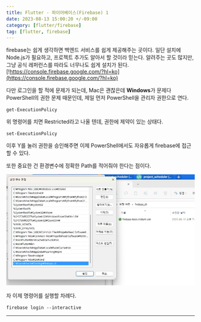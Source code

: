 ```yaml
---
title: Flutter - 파이어베이스(Firebase) 1
date: 2023-08-13 15:00:20 +/-09:00
category: [flutter/firebase]
tag: [flutter, firebase]
---
```


firebase는 쉽게 생각하면 백엔드 서비스를 쉽게 제공해주는 곳이다.
일단 설치에 Node.js가 필요하고, 프로젝트 추가도 알아서 할 것이라 믿는다. 알려주는 곳도 많지만, 그냥 공식 레퍼런스를 따라도 너무나도 쉽게 설치가 된다.
[!https://console.firebase.google.com/?hl=ko](https://console.firebase.google.com/?hl=ko)

다만 로그인을 할 적에 문제가 되는데, Mac은 괜찮은데 **Windows**가 문제다
PowerShell의 권한 문제 때문인데, 제일 먼저 PowerShell을 관리자 권한으로 연다.

```terminal
get-ExecutionPolicy
```
위 명령어를 치면 Restricted라고 나올 텐데, 권한에 제약이 있는 상태다.

```terminal
set-ExecutionPolicy
```
이후 Y를 눌러 권한을 승인해주면 이제 PowerShell에서도 자유롭게 firebase에 접근할 수 있다.

또한 중요한 건 환경변수에 정확한 Path를 적어줘야 한다는 점이다.

![flutter-firebase-1.jpg](/assets/postingImage/flutter-firebase-1.jpg)

자 이제 명령어를 실행할 차례다.

```terminal
firebase login --interactive
```

---